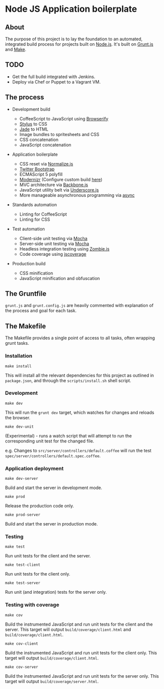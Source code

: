 # Node JS Application boilerplate

## About

The purpose of this project is to lay the foundation to an automated, integrated
build process for projects built on [Node.js](http://nodejs.org). It's built on
[Grunt.js](http://gruntjs.com) and [Make](http://en.wikipedia.org/wiki/Make_(software)).

## TODO

* Get the full build integrated with Jenkins.
* Deploy via Chef or Puppet to a Vagrant VM.

## The process

* Development build
	* CoffeeScript to JavaScript using [Browserify](https://github.com/substack/node-browserify)
	* [Stylus](http://learnboost.github.com/stylus) to CSS
	* [Jade](https://github.com/visionmedia/jade) to HTML
	* Image bundles to spritesheets and CSS
	* CSS concatenation
	* JavaScript concatenation
	
* Application boilerplate
	* CSS reset via [Normalize.js](http://necolas.github.com/normalize.css)
	* [Twitter Bootstrap](http://twitter.github.com/bootstrap)
	* ECMAScript 5 polyfill
	* [Modernizr](http://modernizr.org) (Configure custom build [here](http://modernizr.com/download))
	* MVC architecture via [Backbone.js](http://backbonejs.org)
	* JavaScript utility belt via [Underscore.js](http://underscorejs.org)
	* More manageable asynchronous programming via [async](http://github.com/caolan/async)
	
* Standards automation
	* Linting for CoffeeScript
	* Linting for CSS
	
* Test automation
	* Client-side unit testing via [Mocha](http://visionmedia.github.com/mocha)
	* Server-side unit testing via [Mocha](http://visionmedia.github.com/mocha)
	* Headless integration testing using [Zombie.js](http://zombie.labnotes.org)
	* Code coverage using [jscoverage](http://siliconforks.com/jscoverage)
	
* Production build
	* CSS minification
	* JavaScript minification and obfuscation

## The Gruntfile

```grunt.js``` and ```grunt.config.js``` are heavily commented with explanation
of the process and goal for each task.

## The Makefile

The Makefile provides a single point of access to all tasks, often wrapping
grunt tasks.

### Installation

```make install```

This will install all the relevant dependencies for this project as outlined in ```package.json```, and through the ```scripts/install.sh``` shell script.

### Development

```make dev```

This will run the ```grunt dev``` target, which watches for changes and reloads
the browser.

```make dev-unit```

(Experimental) - runs a watch script that will attempt to run the corresponding
unit test for the changed file.

e.g. Changes to ```src/server/controllers/default.coffee``` will run the test ```spec/server/controllers/default.spec.coffee```.

### Application deployment

```make dev-server```

Build and start the server in development mode.

```make prod```

Release the production code only.

```make prod-server```

Build and start the server in production mode.

### Testing

```make test```

Run unit tests for the client and the server.

```make test-client```

Run unit tests for the client only.

```make test-server```

Run unit (and integration) tests for the server only.

### Testing with coverage

```make cov```

Build the instrumented JavaScript and run unit tests for the client and the server. This target will output ```build/coverage/client.html``` and ```build/coverage/client.html```.

```make cov-client```

Build the instrumented JavaScript and run unit tests for the client only. This target will output ```build/coverage/client.html```.

```make cov-server```

Build the instrumented JavaScript and run unit tests for the server only. This target will output  ```build/coverage/server.html```.
